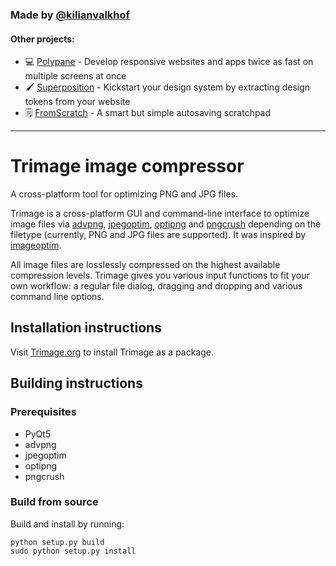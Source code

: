 ### Made by [@kilianvalkhof](https://twitter.com/kilianvalkhof)

#### Other projects:

- 💻 [Polypane](https://polypane.app) - Develop responsive websites and apps twice as fast on multiple screens at once
- 🖌️ [Superposition](https://superposition.design) - Kickstart your design system by extracting design tokens from your website
- 🗒️ [FromScratch](https://fromscratch.rocks) - A smart but simple autosaving scratchpad

---

# Trimage image compressor

A cross-platform tool for optimizing PNG and JPG files.

Trimage is a cross-platform GUI and command-line interface to optimize image files via [advpng](http://advancemame.sourceforge.net/comp-readme.html), [jpegoptim](http://www.kokkonen.net/tjko/projects.html), [optipng](http://optipng.sourceforge.net) and [pngcrush](https://pmt.sourceforge.io/pngcrush) depending on the
filetype (currently, PNG and JPG files are supported).
It was inspired by
[imageoptim](http://imageoptim.pornel.net).

All image files are losslessly
compressed on the highest available compression levels. Trimage gives you
various input functions to fit your own workflow: a regular file dialog,
dragging and dropping and various command line options.

## Installation instructions

Visit [Trimage.org](http://trimage.org) to install Trimage as a package.

## Building instructions

### Prerequisites

- PyQt5
- advpng
- jpegoptim
- optipng
- pngcrush

### Build from source

Build and install by running:

    python setup.py build
    sudo python setup.py install
